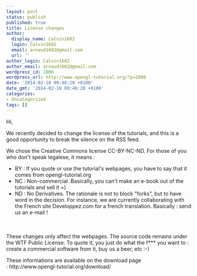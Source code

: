 ```yaml
---
layout: post
status: publish
published: true
title: License changes
author:
  display_name: Calvin1602
  login: Calvin1602
  email: arnaud1602@gmail.com
  url: ''
author_login: Calvin1602
author_email: arnaud1602@gmail.com
wordpress_id: 1006
wordpress_url: http://www.opengl-tutorial.org/?p=1006
date: '2014-02-18 09:46:20 +0100'
date_gmt: '2014-02-18 09:46:20 +0100'
categories:
- Uncategorized
tags: []
---
```

<p>Hi,</p>
<p>We recently decided to change the license of the tutorials, and this is a good opportunity to break the silence on the RSS feed.</p>
<p>We chose the Creative Commons license CC-BY-NC-ND. For those of you who don't speak legalese, it means :</p>
<ul>
<li><span style="line-height: 16px;">BY : If you quote or use the tutorial's webpages, you have to say that it comes from opengl-tutorial.org</span></li>
<li>NC : Non-commercial. Basically, you can't make an e-book out of the tutorials and sell it =)</li>
<li>ND : No Derivatives. The rationale is not to block "forks", but to have word in the decision. For instance, we are currently collaborating with the French site Developpez.com for a french translation. Basically : send us an e-mail !</li><br />
</ul><br />
These changes only affect the webpages. The source code remains under the WTF Public License. To quote it, you just do what the f*** you want to : create a commercial software from it, buy us a beer, etc :-)</p>
<p>These informations are available on the download page :&nbsp;http://www.opengl-tutorial.org/download/</p>
